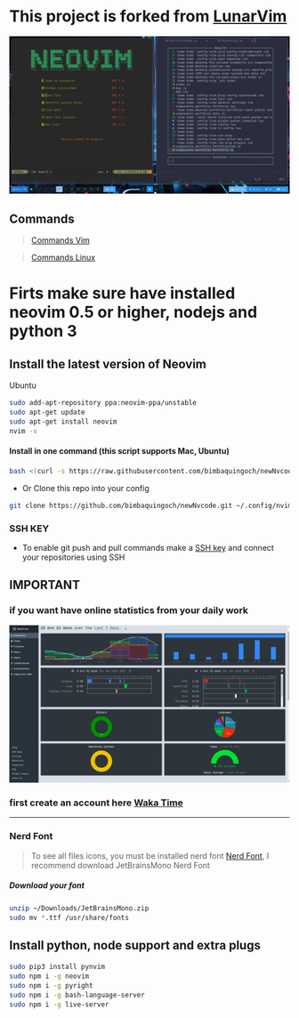 # This project is forked from [LunarVim](https://github.com/LunarVim/LunarVim)

![NVCode pic](./utils/images/nvcode.png)

## Commands

> [Commands Vim](https://vim.rtorr.com/)

> [Commands Linux](https://blog.desdelinux.net/mas-de-400-comandos-para-gnulinux-que-deberias-conocer/)

# Firts make sure have installed neovim 0.5 or higher, nodejs and python 3

## Install the latest version of Neovim

Ubuntu

```sh
sudo add-apt-repository ppa:neovim-ppa/unstable
sudo apt-get update
sudo apt-get install neovim
nvim -v
```

#### Install in one command (this script supports Mac, Ubuntu)

```sh
bash <(curl -s https://raw.githubusercontent.com/bimbaquingoch/newNvcode/master/utils/install.sh)
```

- Or Clone this repo into your config

```sh
git clone https://github.com/bimbaquingoch/newNvcode.git ~/.config/nvim
```

### SSH KEY

- To enable git push and pull commands make a [SSH key](https://gist.github.com/bimbaquingoch/f82962545ec731682cf989c582b3fd21) and connect your repositories using SSH

## IMPORTANT

### if you want have online statistics from your daily work

![NVCode pic](./utils/images/waka.png)

### first create an account here [Waka Time](https://wakatime.com/)

<hr/>

### Nerd Font

> To see all files icons, you must be installed nerd font [Nerd Font](https://www.nerdfonts.com/font-downloads), I recommend download JetBrainsMono Nerd Font

##### Download your font

```sh
unzip ~/Downloads/JetBrainsMono.zip
sudo mv *.ttf /usr/share/fonts
```

## Install python, node support and extra plugs

```sh
sudo pip3 install pynvim
sudo npm i -g neovim
sudo npm i -g pyright
sudo npm i -g bash-language-server
sudo npm i -g live-server
```
